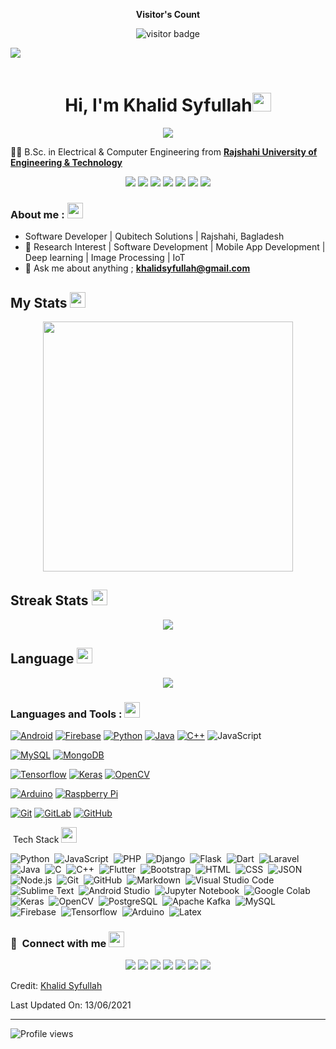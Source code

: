<p align="center"><b>Visitor's Count</b></p>
<p align="center"><img src="https://profile-counter.glitch.me/%7BKhalid-Syfullah%7D/count.svg" alt="visitor badge"/>

<img src="https://user-images.githubusercontent.com/73097560/115834477-dbab4500-a447-11eb-908a-139a6edaec5c.gif"><br><br>
 
 </p>

<h1 align="center">Hi, I'm Khalid Syfullah<img width="30px" src="https://raw.githubusercontent.com/iampavangandhi/iampavangandhi/master/gifs/Hi.gif"></h1>
<p align="center">
  <a href="https://github.com/CodeWhiteWeb/CodeWhiteWeb"><img src="https://readme-typing-svg.herokuapp.com?color=%2336BCF7&center=true&vCenter=true&lines=Hi+%2C+welcome+to+my+GitHub+Profile;I+am+Khalid!"></a>
</p>

👨‍🎓 B.Sc. in Electrical & Computer Engineering from  **[Rajshahi University of Engineering & Technology](http://www.ruet.ac.bd)** 

<p align="center">
<a href="https://khalidsyfullah.com"><img src="https://img.shields.io/badge/-khalidsyfullah-003399?style=for-the-badge&logo=Google-Chrome&logoColor=white"/></a>
 <a href="https://facebook.com/khalidfromplanetearth"><img src="https://img.shields.io/badge/-Khalid%20Syfullah-E4405F?style=for-the-badge&logo=Facebook&logoColor=white"/></a>
<a href="https://linkedin.com/in/Khalid-Syfullah"><img src="https://img.shields.io/badge/-Khalid%20Syfullah-0077B5?style=for-the-badge&logo=Linkedin&logoColor=white"/></a>
<a href="https://twitter.com/khalid_syfullah"><img src="https://img.shields.io/badge/-khalid_syfullah-1DA1F2?style=for-the-badge&logo=twitter&logoColor=white"/></a>
<a href="mailto:khalidsyfullah@gmail.com"><img src="https://img.shields.io/badge/-khalidsyfullah@gmail.com-D14836?style=for-the-badge&logo=Gmail&logoColor=white"/></a>
<a href="https://www.leetcode.com/khalid_syfullah"><img src="https://img.shields.io/badge/-Khalid%20Syfullah-FFA116?style=for-the-badge&logo=LeetCode&logoColor=white"/></a>
<a href="https://www.hackerrank.com/khalid_1610038"><img src="https://img.shields.io/badge/-Khalid%20Syfullah-2EC866?style=for-the-badge&logo=HackerRank&logoColor=white"/></a>
  
</p>



### About me : <img src="https://media2.giphy.com/media/QssGEmpkyEOhBCb7e1/giphy.gif?cid=ecf05e47a0n3gi1bfqntqmob8g9aid1oyj2wr3ds3mg700bl&rid=giphy.gif" width ="25">


- Software Developer | Qubitech Solutions | Rajshahi, Bagladesh
- :dart: Research Interest | Software Development | Mobile App Development | Deep learning | Image Processing | IoT
- :e-mail: Ask me about anything ; **khalidsyfullah@gmail.com**





## My Stats <img src="https://media2.giphy.com/media/QssGEmpkyEOhBCb7e1/giphy.gif?cid=ecf05e47a0n3gi1bfqntqmob8g9aid1oyj2wr3ds3mg700bl&rid=giphy.gif" width ="25">

<p align="center">
  <img src="https://github-readme-stats.vercel.app/api?username=Khalid-Syfullah&count_private=true&show_icons=true&&theme=chartreuse-dark&include_all_commits=true" width="400">
  </p>

## Streak Stats <img src="https://media2.giphy.com/media/QssGEmpkyEOhBCb7e1/giphy.gif?cid=ecf05e47a0n3gi1bfqntqmob8g9aid1oyj2wr3ds3mg700bl&rid=giphy.gif" width ="25">

<p align="center">
    <img src="https://github-readme-streak-stats.herokuapp.com?user=Khalid-Syfullah&theme=chartreuse-dark">
 </p>

## Language <img src="https://media2.giphy.com/media/QssGEmpkyEOhBCb7e1/giphy.gif?cid=ecf05e47a0n3gi1bfqntqmob8g9aid1oyj2wr3ds3mg700bl&rid=giphy.gif" width ="25">


<p align="center">
  <img src="https://github-readme-stats.vercel.app/api/top-langs/?username=Khalid-Syfullah&layout=compact&hide=TSQL&theme=chartreuse-dark">
</p>


### Languages and Tools : <img src="https://media2.giphy.com/media/QssGEmpkyEOhBCb7e1/giphy.gif?cid=ecf05e47a0n3gi1bfqntqmob8g9aid1oyj2wr3ds3mg700bl&rid=giphy.gif" width ="25">


[![Android](https://img.shields.io/badge/-Android-black?style=flat&logo=android&link=https://github.com/Khalid-Syfullah)](https://github.com/Khalid-Syfullah) 
[![Firebase](https://img.shields.io/badge/-Firebase-black?style=flat&logo=firebase&link=https://github.com/Khalid-Syfullah)](https://github.com/Khalid-Syfullah) 
[![Python](https://img.shields.io/badge/-Python-black?style=flat&logo=python&link=https://github.com/Dream-kid)](https://github.com/Khalid-Syfullah) 
[![Java](https://img.shields.io/badge/Java-orange?style=flat&logo=java&logoColor=white&link=https://github.com/Dream-kid)](https://github.com/Khalid-Syfullah) 
[![C++](https://img.shields.io/badge/-C/C%2B%2B-%2300599C?style=flat&logo=C%2B%2B&logoColor=ffffff)](https://github.com/Khalid-Syfullah) 
![JavaScript](https://img.shields.io/badge/-JavaScript-black?style=flat&logo=javascript&link=https://github.com/Khalid-Syfullah)


[![MySQL](https://img.shields.io/badge/-MySQL-black?style=flat&logo=mysql&link=https://github.com/Khalid-Syfullah)](https://github.com/Khalid-Syfullah)
[![MongoDB](https://img.shields.io/badge/-MongoDB-black?style=flat&logo=mongodb&link=https://github.com/Khalid-Syfullah)](https://github.com/Khalid-Syfullah)

[![Tensorflow](https://img.shields.io/badge/-Tensorflow-gray?style=flat&logo=tensorflow&link=https://github.com/Khalid-Syfullah)](https://github.com/Khalid-Syfullah) 
[![Keras](https://img.shields.io/badge/-Keras-red?style=flat&logo=keras&link=https://github.com/Khalid-Syfullah)](https://github.com/Khalid-Syfullah)
[![OpenCV](https://img.shields.io/badge/-OpenCV-gray?style=flat&logo=opencv&link=https://github.com/Khalid-Syfullah)](https://github.com/Khalid-Syfullah) 

[![Arduino](https://img.shields.io/badge/-Arduino-black?style=flat&logo=arduino&link=https://github.com/Khalid-Syfullah)](https://github.com/Khalid-Syfullah) 
[![Raspberry Pi](https://img.shields.io/badge/-Raspberrypi-black?style=flat&logo=raspberrypi&link=https://github.com/Khalid-Syfullah)](https://github.com/Khalid-Syfullah)

[![Git](https://img.shields.io/badge/-Git-black?style=flat&logo=git&link=https://github.com/Khalid-Syfullah)](https://github.com/Khalid-Syfullah)
[![GitLab](https://img.shields.io/badge/-GitLab-FCA121?style=flat&logo=gitlab&link=https://github.com/Khalid-Syfullah)](https://gitlab.com/Khalid-Syfullah)
[![GitHub](https://img.shields.io/badge/-GitHub-181717?style=flat&logo=github&link=https://github.com/Khalid-Syfullah)](https://github.com/Khalid-Syfullah)




 &nbsp;Tech Stack <img src="https://media2.giphy.com/media/QssGEmpkyEOhBCb7e1/giphy.gif?cid=ecf05e47a0n3gi1bfqntqmob8g9aid1oyj2wr3ds3mg700bl&rid=giphy.gif" width ="25">


![Python](https://img.shields.io/badge/-Python-05122A?style=flat&logo=python)&nbsp;
![JavaScript](https://img.shields.io/badge/-JavaScript-05122A?style=flat&logo=javascript)&nbsp;
![PHP](https://img.shields.io/badge/-PHP-05122A?style=flat&logo=php&logoColor=777BB4)&nbsp;
![Django](https://img.shields.io/badge/-Django-05122A?style=flat&logo=django&logoColor=092E20)&nbsp;
![Flask](https://img.shields.io/badge/-Flask-05122A?style=flat&logo=flask)&nbsp;
![Dart](https://img.shields.io/badge/-Dart-05122A?style=flat&logo=dart&logoColor=1075C2)&nbsp;
![Laravel](https://img.shields.io/badge/-Laravel-05122A?style=flat&logo=laravel&logoColor=FF2D20)&nbsp;
![Java](https://img.shields.io/badge/-Java-05122A?style=flat&logo=Java&logoColor=FFA518)&nbsp;
![C](https://img.shields.io/badge/-C-05122A?style=flat&logo=C&logoColor=A8B9CC)&nbsp;
![C++](https://img.shields.io/badge/-C++-05122A?style=flat&logo=C%2B%2B&logoColor=00599C)&nbsp;
![Flutter](https://img.shields.io/badge/-Flutter-05122A?style=flat&logo=flutter&logoColor=02569B)&nbsp;
![Bootstrap](https://img.shields.io/badge/-Bootstrap-05122A?style=flat&logo=bootstrap&logoColor=563D7C)&nbsp;
![HTML](https://img.shields.io/badge/-HTML-05122A?style=flat&logo=HTML5)&nbsp;
![CSS](https://img.shields.io/badge/-CSS-05122A?style=flat&logo=CSS3&logoColor=1572B6)&nbsp;
![JSON](https://img.shields.io/badge/-JSON-05122A?style=flat&logo=json&logoColor=000000)&nbsp;
![Node.js](https://img.shields.io/badge/-Node.js-05122A?style=flat&logo=node.js&logoColor=339933)&nbsp;
![Git](https://img.shields.io/badge/-Git-05122A?style=flat&logo=git)&nbsp;
![GitHub](https://img.shields.io/badge/-GitHub-05122A?style=flat&logo=github)&nbsp;
![Markdown](https://img.shields.io/badge/-Markdown-05122A?style=flat&logo=markdown)&nbsp;
![Visual Studio Code](https://img.shields.io/badge/-Visual%20Studio%20Code-05122A?style=flat&logo=visual-studio-code&logoColor=007ACC)&nbsp;
![Sublime Text](https://img.shields.io/badge/-Sublime%20Text-05122A?style=flat&logo=sublime-text&logoColor=FF9800)&nbsp;
![Android Studio](https://img.shields.io/badge/-Android%20Studio-05122A?style=flat&logo=android-studio&logoColor=3DDC84)&nbsp;
![Jupyter Notebook](https://img.shields.io/badge/-Jupyter%20Notebook-05122A?style=flat&logo=jupyter&logoColor=F37626)&nbsp;
![Google Colab](https://img.shields.io/badge/-Google%20Colab-05122A?style=flat&logo=google-colab&logoColor=F9AB00)&nbsp;
![Keras](https://img.shields.io/badge/-Keras-05122A?style=flat&logo=keras&logoColor=D00000)&nbsp;
![OpenCV](https://img.shields.io/badge/-OpenCV-05122A?style=flat&logo=opencv&logoColor=5C3EE8)&nbsp;
![PostgreSQL](https://img.shields.io/badge/-PostgreSQL-05122A?style=flat&logo=postgresql&logoColor=336791)&nbsp;
![Apache Kafka](https://img.shields.io/badge/-Apache%20Kafka-05122A?style=flat&logo=apache-kafka&logoColor=231F20)&nbsp;
![MySQL](https://img.shields.io/badge/-MySQL-05122A?style=flat&logo=mysql&logoColor=4479A1)&nbsp;
![Firebase](https://img.shields.io/badge/-Firebase-05122A?style=flat&logo=firebase&logoColor=FFCA28)&nbsp;
![Tensorflow](https://img.shields.io/badge/-Tensorflow-05122A?style=flat&logo=tensorflow&logoColor=FF6F00)&nbsp;
![Arduino](https://img.shields.io/badge/-Arduino-05122A?style=flat&logo=arduino&logoColor=00979D)&nbsp;
![Latex](https://img.shields.io/badge/-Latex-05122A?style=flat&logo=latex&logoColor=008080)&nbsp;

### :link: &nbsp;Connect with me <img src="https://media2.giphy.com/media/QssGEmpkyEOhBCb7e1/giphy.gif?cid=ecf05e47a0n3gi1bfqntqmob8g9aid1oyj2wr3ds3mg700bl&rid=giphy.gif" width ="25">


<p align="center">
<a href="https://khalidsyfullah.com"><img src="https://img.shields.io/badge/-khalidsyfullah-003399?style=for-the-badge&logo=Google-Chrome&logoColor=white"/></a>
 <a href="https://facebook.com/khalidfromplanetearth"><img src="https://img.shields.io/badge/-Khalid%20Syfullah-E4405F?style=for-the-badge&logo=Facebook&logoColor=white"/></a>
<a href="https://linkedin.com/in/Khalid-Syfullah"><img src="https://img.shields.io/badge/-Khalid%20Syfullah-0077B5?style=for-the-badge&logo=Linkedin&logoColor=white"/></a>
<a href="https://twitter.com/khalid_syfullah"><img src="https://img.shields.io/badge/-khalid_syfullah-1DA1F2?style=for-the-badge&logo=twitter&logoColor=white"/></a>
<a href="mailto:khalidsyfullah@gmail.com"><img src="https://img.shields.io/badge/-khalidsyfullah@gmail.com-D14836?style=for-the-badge&logo=Gmail&logoColor=white"/></a>
<a href="https://www.leetcode.com/khalid_syfullah"><img src="https://img.shields.io/badge/-Khalid%20Syfullah-FFA116?style=for-the-badge&logo=LeetCode&logoColor=white"/></a>
<a href="https://www.hackerrank.com/khalid_1610038"><img src="https://img.shields.io/badge/-Khalid%20Syfullah-2EC866?style=for-the-badge&logo=HackerRank&logoColor=white"/></a>
</p>

Credit: [Khalid Syfullah](https://github.com/Khalid-Syfullah)

Last Updated On: 13/06/2021

----

![Profile views](https://gpvc.arturio.dev/Khalid-Syfullah)

